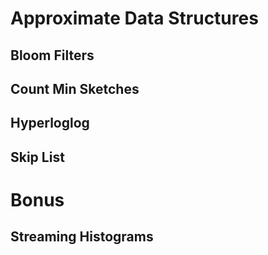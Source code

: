 # Approximate Data Structures

## Bloom Filters

## Count Min Sketches

## Hyperloglog

## Skip List

# Bonus

## Streaming Histograms

##
